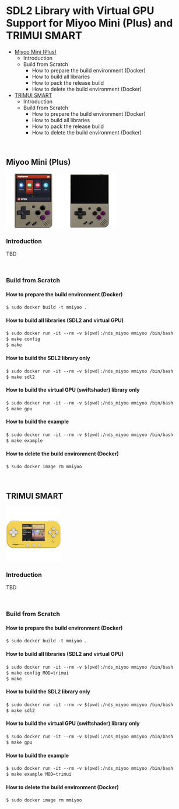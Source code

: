 # SDL2 Library with Virtual GPU Support for Miyoo Mini (Plus) and TRIMUI SMART
 - [Miyoo Mini (Plus)](#miyoo-mini-plus)
   - Introduction
   - Build from Scratch
     - How to prepare the build environment (Docker)
     - How to build all libraries
     - How to pack the release build
     - How to delete the build environment (Docker)
 - [TRIMUI SMART](#trimui-smart)
   - Introduction
   - Build from Scratch
     - How to prepare the build environment (Docker)
     - How to build all libraries
     - How to pack the release build
     - How to delete the build environment (Docker)

&nbsp;

## Miyoo Mini (Plus)
![image](images/mmiyoo/mm.jpg) ![image](images/mmiyoo/mmp.jpg)  

### Introduction
TBD

&nbsp;

### Build from Scratch
#### How to prepare the build environment (Docker)
```
$ sudo docker build -t mmiyoo .
```

#### How to build all libraries (SDL2 and virtual GPU)
```
$ sudo docker run -it --rm -v $(pwd):/nds_miyoo mmiyoo /bin/bash
$ make config
$ make
```

#### How to build the SDL2 library only
```
$ sudo docker run -it --rm -v $(pwd):/nds_miyoo mmiyoo /bin/bash
$ make sdl2
```

#### How to build the virtual GPU (swiftshader) library only
```
$ sudo docker run -it --rm -v $(pwd):/nds_miyoo mmiyoo /bin/bash
$ make gpu
```

#### How to build the example
```
$ sudo docker run -it --rm -v $(pwd):/nds_miyoo mmiyoo /bin/bash
$ make example
```

#### How to delete the build environment (Docker)
```
$ sudo docker image rm mmiyoo
```

&nbsp;

## TRIMUI SMART
![image](images/trimui/trimui.jpg)  

### Introduction
TBD

&nbsp;

### Build from Scratch
#### How to prepare the build environment (Docker)
```
$ sudo docker build -t mmiyoo .
```

#### How to build all libraries (SDL2 and virtual GPU)
```
$ sudo docker run -it --rm -v $(pwd):/nds_miyoo mmiyoo /bin/bash
$ make config MOD=trimui
$ make
```

#### How to build the SDL2 library only
```
$ sudo docker run -it --rm -v $(pwd):/nds_miyoo mmiyoo /bin/bash
$ make sdl2
```

#### How to build the virtual GPU (swiftshader) library only
```
$ sudo docker run -it --rm -v $(pwd):/nds_miyoo mmiyoo /bin/bash
$ make gpu
```

#### How to build the example
```
$ sudo docker run -it --rm -v $(pwd):/nds_miyoo mmiyoo /bin/bash
$ make example MOD=trimui
```

#### How to delete the build environment (Docker)
```
$ sudo docker image rm mmiyoo
```
